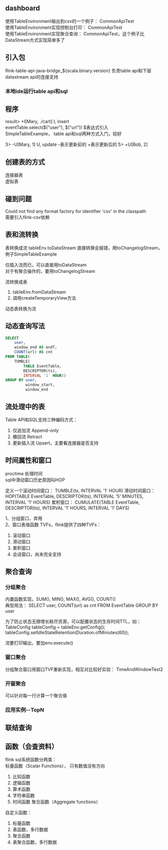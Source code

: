 ## dashboard

使用TableEnvironment输出到csv的一个例子：  CommonApiTest  
使用TableEnvironment实现控制台打印： CommonApiTest  
使用TableEnvironment实现聚合查询： CommonApiTest，这个例子比DataStream方式实现简单多了  

## 引入包

flink-table-api-java-bridge_${scala.binary.version}  负责table api和下层datastream api的连接支持  

### 本地ide运行table api和sql

## 程序

result> +I[Mary, ./cart]   I, insert  
eventTable.select($("user"), $("url"))  $表达式引入  
SimpleTableExample， table api和sql两种方式入门，较好  

3> -U[Mary, 1]  U, update -表示更新前的 +表示更新后的
5> +U[Bob, 2]

## 创建表的方式

连接器表  
虚拟表

## 碰到问题

Could not find any format factory for identifier 'csv' in the classpath  
需要引入flink-csv依赖  

## 表和流转换

表转换成流   tableEnv.toDataStream
直接转换会报错，用toChangelogStream，例子SimpleTableExample  

仅插入流而已，可以直接用toDataStream  
对于有聚合操作的，要用toChangelogStream  

流转换成表  
  1. tableEnv.fromDataStream  
  2. 调用createTemporaryView方法  

动态表转换为流

## 动态查询写法

```sql
SELECT 
    user,
    window_end AS endT,
    COUNT(url) AS cnt
FROM TABLE(
    TUMBLE(
        TABLE EventTable,
        DESCRIPTOR(ts), 
        INTERVAL '1' HOUR))
GROUP BY user,
         window_start,
         window_end
```

## 流处理中的表

Table API和SQL支持三种编码方式：  
  1. 仅追加流 Append-only
  2. 撤回流 Retract
  3. 更新插入流 Upsert，主要看连接器是否支持  

## 时间属性和窗口

proctime 处理时间  
sql中滑动窗口历史原因叫HOP  

定义一个滚动时间窗口： TUMBLE(ts, INTERVAL '1' HOUR)
滑动时间窗口： HOP(TABLE EventTable, DESCRIPTOR(ts), INTERVAL '5' MINUTES, INTERVAL '1' HOURS)
累积窗口： CUMULATE(TABLE EventTable, DESCRIPTOR(ts), INTERVAL '1' HOURS, INTERVAL '1' DAYS)

1、分组窗口，弃用  
2、窗口表值函数 TVFs，flink提供了四种TVFs：
  1. 滚动窗口
  2. 滑动窗口
  3. 累积窗口
  4. 会话窗口，尚未完全支持

## 聚合查询

### 分组聚合

内置函数实现，SUM(), MIN(), MAX(), AVG(), COUNT()  
典型用法： SELECT user, COUNT(url) as cnt FROM EventTable GROUP BY user

为了防止状态无限增长耗尽资源，可以配置状态的生存时间TTL，如：
TableConfig tableConfig = tableEnv.getConfig();
tableConfig.setIdleStateRetention(Duration.ofMiniutes(60));

流要打印输出，要加env.execute()  

### 窗口聚合

分组聚合窗口用窗口TVF重新实现，相互对比较好实验： TimeAndWindowTest2  

### 开窗聚合

可以针对每一行计算一个聚合值

### 应用实例--TopN

## 联结查询

## 函数（会查资料）

flink sql系统函数分两类：   
标量函数（Scalar Functions）， 只有数值没有方向  
  1. 比较函数
  2. 逻辑函数
  3. 算术函数
  4. 字符串函数
  5. 时间函数
聚合函数（Aggregate functions）  

自定义函数：  
  1. 标量函数
  2. 表函数，多行数据  
  3. 聚合函数
  4. 表聚合函数，多行数据  
